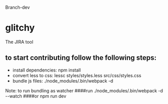 Branch-dev
# glitchy
The JIRA tool

## to start contributing follow the following steps:
- install dependencies: npm install
- convert less to css: lessc styles/styles.less src/css/styles.css
- bundle js files: ./node_modules/.bin/webpack -d

Note: to run bundling as watcher
####run 
	./node_modules/.bin/webpack -d --watch
####or
	npm run dev

